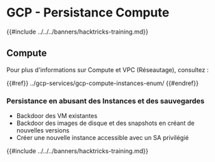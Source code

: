 # GCP - Persistance Compute

{{#include ../../../banners/hacktricks-training.md}}

## Compute

Pour plus d'informations sur Compute et VPC (Réseautage), consultez :

{{#ref}}
../gcp-services/gcp-compute-instances-enum/
{{#endref}}

### Persistance en abusant des Instances et des sauvegardes

- Backdoor des VM existantes
- Backdoor des images de disque et des snapshots en créant de nouvelles versions
- Créer une nouvelle instance accessible avec un SA privilégié

{{#include ../../../banners/hacktricks-training.md}}
